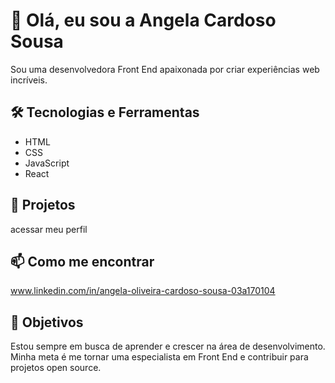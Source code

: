 # 👋 Olá, eu sou a Angela Cardoso Sousa

Sou uma desenvolvedora Front End apaixonada por criar experiências web incríveis. 

## 🛠 Tecnologias e Ferramentas
- HTML
- CSS
- JavaScript
- React

## 🚀 Projetos
acessar meu perfil

## 📫 Como me encontrar
www.linkedin.com/in/angela-oliveira-cardoso-sousa-03a170104

## 🎯 Objetivos
Estou sempre em busca de aprender e crescer na área de desenvolvimento. Minha meta é me tornar uma especialista em Front End e contribuir para projetos open source.


